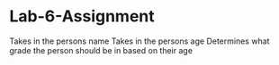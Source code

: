 # Lab-6-Assignment
Takes in the persons name
Takes in the persons age
Determines what grade the person should be in based on their age
